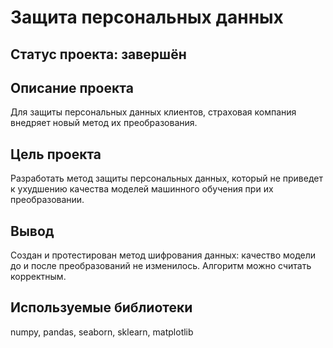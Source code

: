 # Защита персональных данных

## Статус проекта: завершён

## Описание проекта

Для защиты персональных данных клиентов, страховая компания внедряет новый метод их преобразования.

## Цель проекта

Разработать метод защиты персональных данных, который не приведет к ухудшению качества моделей машинного обучения при их преобразовании. 

## Вывод

Создан и протестирован метод шифрования данных: качество модели до и после преобразований не изменилось. Алгоритм можно считать корректным.

## Используемые библиотеки

numpy, pandas, seaborn, sklearn, matplotlib
